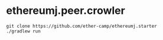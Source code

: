 # ethereumj.peer.crowler
```
git clone https://github.com/ether-camp/ethereumj.starter
./gradlew run
```

